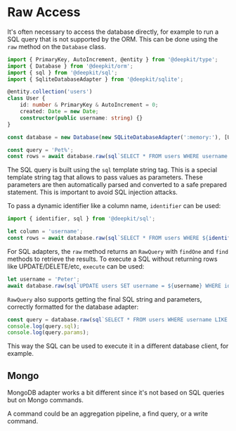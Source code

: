 # Raw Access

It's often necessary to access the database directly, for example to run a SQL query that is not supported by the ORM. This can be done using the `raw` method on the `Database` class.

```typescript
import { PrimaryKey, AutoIncrement, @entity } from '@deepkit/type';
import { Database } from '@deepkit/orm';
import { sql } from '@deepkit/sql';
import { SqliteDatabaseAdapter } from '@deepkit/sqlite';

@entity.collection('users')
class User {
    id: number & PrimaryKey & AutoIncrement = 0;
    created: Date = new Date;
    constructor(public username: string) {}
}

const database = new Database(new SQLiteDatabaseAdapter(':memory:'), [User]);

const query = 'Pet%';
const rows = await database.raw(sql`SELECT * FROM users WHERE username LIKE ${query}`).find();
```

The SQL query is built using the `sql` template string tag. This is a special template string tag that allows to pass values as parameters. These parameters are then automatically parsed and converted to a safe prepared statement. This is important to avoid SQL injection attacks.

To pass a dynamic identifier like a column name, `identifier` can be used:

```typescript
import { identifier, sql } from '@deepkit/sql';

let column = 'username';
const rows = await database.raw(sql`SELECT * FROM users WHERE ${identifier(column)} LIKE ${query}`).find();
```

For SQL adapters, the `raw` method returns an `RawQuery` with `findOne` and `find` methods to retrieve the results. To execute a SQL without returning rows like UPDATE/DELETE/etc, `execute` can be used:

```typescript
let username = 'Peter';
await database.raw(sql`UPDATE users SET username = ${username} WHERE id = 1`).execute();
```

`RawQuery` also supports getting the final SQL string and parameters, correctly formatted for the database adapter:

```typescript
const query = database.raw(sql`SELECT * FROM users WHERE username LIKE ${query}`);
console.log(query.sql);
console.log(query.params);
```

This way the SQL can be used to execute it in a different database client, for example.

## Mongo

MongoDB adapter works a bit different since it's not based on SQL queries but on Mongo commands.

A command could be an aggregation pipeline, a find query, or a write command.

```typescript
